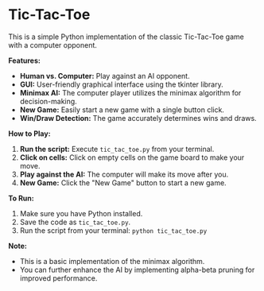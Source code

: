 # Tic-Tac-Toe

This is a simple Python implementation of the classic Tic-Tac-Toe game with a computer opponent. 

**Features:**

- **Human vs. Computer:** Play against an AI opponent.
- **GUI:** User-friendly graphical interface using the tkinter library.
- **Minimax AI:** The computer player utilizes the minimax algorithm for decision-making.
- **New Game:** Easily start a new game with a single button click.
- **Win/Draw Detection:** The game accurately determines wins and draws.

**How to Play:**

1. **Run the script:** Execute `tic_tac_toe.py` from your terminal.
2. **Click on cells:** Click on empty cells on the game board to make your move.
3. **Play against the AI:** The computer will make its move after you.
4. **New Game:** Click the "New Game" button to start a new game.

**To Run:**

1. Make sure you have Python installed.
2. Save the code as `tic_tac_toe.py`.
3. Run the script from your terminal: `python tic_tac_toe.py`

**Note:**

- This is a basic implementation of the minimax algorithm. 
- You can further enhance the AI by implementing alpha-beta pruning for improved performance.
